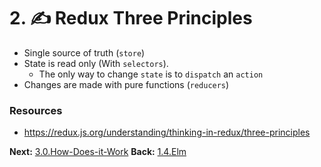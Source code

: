 # 2. ✍️ Redux Three Principles

- Single source of truth (`store`)
- State is read only (With `selectors`). 
	- The only way to change `state` is to `dispatch` an `action`
- Changes are made with pure functions (`reducers`)

### Resources
- https://redux.js.org/understanding/thinking-in-redux/three-principles

**Next:** [3.0.How-Does-it-Work](3.0.How-Does-it-Work.md)
**Back:** [1.4.Elm](1.4.Elm.md)